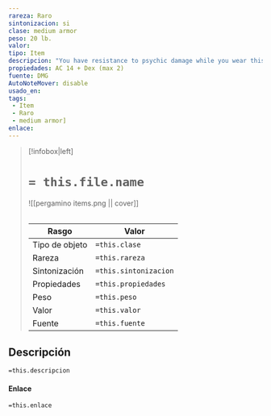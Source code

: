 ```yaml
---
rareza: Raro
sintonizacion: si
clase: medium armor
peso: 20 lb.
valor: 
tipo: Item
descripcion: "You have resistance to psychic damage while you wear this armor.This armor consists of a fitted metal chest piece worn with supple leather. Although it leaves the legs and arms relatively unprotected, this armor provides good protection for the wearer&#x27;s vital organs while leaving the wearer relatively unencumbered."
propiedades: AC 14 + Dex (max 2)
fuente: DMG
AutoNoteMover: disable
usado_en:  
tags: 
 - Item
 - Raro
 - medium armor]
enlace: 
---
```


> [!infobox|left]
>  # `= this.file.name`
> ![[pergamino items.png || cover]]
> ######   
> |Rasgo | Valor |
> | --- | --- |
> | Tipo de objeto| `=this.clase`|
>  | Rareza| `=this.rareza`|
> | Sintonización | `=this.sintonizacion` |
> | Propiedades | `=this.propiedades` |
>  | Peso | `=this.peso` |
> | Valor | `=this.valor` |
> | Fuente | `=this.fuente` |


## Descripción
`=this.descripcion`

#### Enlace
`=this.enlace`